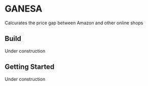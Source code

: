 # GANESA

Calcurates the price gap between Amazon and other online shops 

## Build

Under construction

## Getting Started

Under construction


